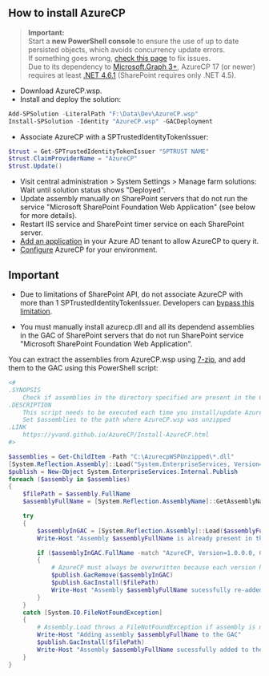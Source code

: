 ## How to install AzureCP

> **Important:**  
> Start a **new PowerShell console** to ensure the use of up to date persisted objects, which avoids concurrency update errors.  
> If something goes wrong, [check this page](Fix-setup-issues.html) to fix issues.  
> Due to its dependency to [Microsoft.Graph 3+](https://www.nuget.org/packages/Microsoft.Graph), AzureCP 17 (or newer) requires at least [.NET 4.6.1](https://support.microsoft.com/en-us/lifecycle/search?alpha=.net%20framework) (SharePoint requires only .NET 4.5).

- Download AzureCP.wsp.
- Install and deploy the solution:

```powershell
Add-SPSolution -LiteralPath "F:\Data\Dev\AzureCP.wsp"
Install-SPSolution -Identity "AzureCP.wsp" -GACDeployment
```

- Associate AzureCP with a SPTrustedIdentityTokenIssuer:

```powershell
$trust = Get-SPTrustedIdentityTokenIssuer "SPTRUST NAME"
$trust.ClaimProviderName = "AzureCP"
$trust.Update()
```

- Visit central administration > System Settings > Manage farm solutions: Wait until solution status shows "Deployed".
- Update assembly manually on SharePoint servers that do not run the service "Microsoft SharePoint Foundation Web Application" (see below for more details).
- Restart IIS service and SharePoint timer service on each SharePoint server.
- [Add an application](Register-App-In-AAD.html) in your Azure AD tenant to allow AzureCP to query it.
- [Configure](Configure-AzureCP.html) AzureCP for your environment.

## Important

- Due to limitations of SharePoint API, do not associate AzureCP with more than 1 SPTrustedIdentityTokenIssuer. Developers can [bypass this limitation](For-Developers.html).

- You must manually install azurecp.dll and all its dependend assemblies in the GAC of SharePoint servers that do not run SharePoint service "Microsoft SharePoint Foundation Web Application".

You can extract the assemblies from AzureCP.wsp using [7-zip](https://www.7-zip.org/), and add them to the GAC using this PowerShell script:

```powershell
<#
.SYNOPSIS
    Check if assemblies in the directory specified are present in the GAC, and add them if not.
.DESCRIPTION
    This script needs to be executed each time you install/update AzureCP, on all SharePoint servers that do not run SharePoint service “Microsoft SharePoint Foundation Web Application”.
    Set $assemblies to the path where AzureCP.wsp was unzipped
.LINK
    https://yvand.github.io/AzureCP/Install-AzureCP.html
#>

$assemblies = Get-ChildItem -Path "C:\AzurecpWSPUnzipped\*.dll"
[System.Reflection.Assembly]::Load("System.EnterpriseServices, Version=4.0.0.0, Culture=neutral, PublicKeyToken=b03f5f7f11d50a3a")
$publish = New-Object System.EnterpriseServices.Internal.Publish
foreach ($assembly in $assemblies)
{
    $filePath = $assembly.FullName
    $assemblyFullName = [System.Reflection.AssemblyName]::GetAssemblyName($filePath).FullName

    try
    {
        $assemblyInGAC = [System.Reflection.Assembly]::Load($assemblyFullName)
        Write-Host "Assembly $assemblyFullName is already present in the GAC"

        if ($assemblyInGAC.FullName -match "AzureCP, Version=1.0.0.0, Culture=neutral, PublicKeyToken=65dc6b5903b51636")
        {
            # AzureCP must always be overwritten because each version has the same full name
            $publish.GacRemove($assemblyInGAC)
            $publish.GacInstall($filePath)
            Write-Host "Assembly $assemblyFullName sucessfully re-added to the GAC" -ForegroundColor Green
        }
    }
    catch [System.IO.FileNotFoundException] 
    {
        # Assembly.Load throws a FileNotFoundException if assembly is not found in the GAC: https://docs.microsoft.com/en-us/dotnet/api/system.io.filenotfoundexception?view=netframework-4.8
        Write-Host "Adding assembly $assemblyFullName to the GAC"
        $publish.GacInstall($filePath)
        Write-Host "Assembly $assemblyFullName sucessfully added to the GAC" -ForegroundColor Green
    }
}
```
